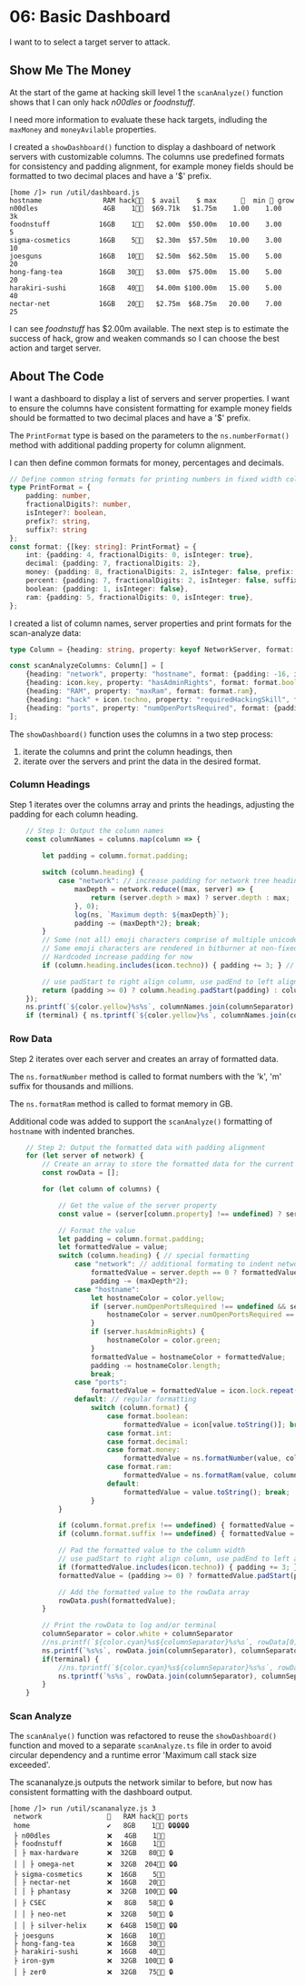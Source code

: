 # 06: Basic Dashboard

I want to to select a target server to attack.

## Show Me The Money

At the start of the game at hacking skill level 1 the `scanAnalyze()` function shows that I can only hack _n00dles_ or _foodnstuff_. 

I need more information to evaluate these hack targets, indluding the `maxMoney` and `moneyAvilable` properties. 

I created a `showDashboard()` function to display a dashboard of network servers with customizable columns. The columns use predefined formats for consistency and padding alignment, for example money fields should be formatted to two decimal places and have a '$' prefix.

```
[home /]> run /util/dashboard.js
hostname               RAM hack👨‍💻  $ avail    $ max      👮  min 👮 grow 
n00dles                4GB    1👨‍💻  $69.71k   $1.75m    1.00    1.00   3k 
foodnstuff            16GB    1👨‍💻   $2.00m  $50.00m   10.00    3.00    5 
sigma-cosmetics       16GB    5👨‍💻   $2.30m  $57.50m   10.00    3.00   10 
joesguns              16GB   10👨‍💻   $2.50m  $62.50m   15.00    5.00   20 
hong-fang-tea         16GB   30👨‍💻   $3.00m  $75.00m   15.00    5.00   20 
harakiri-sushi        16GB   40👨‍💻   $4.00m $100.00m   15.00    5.00   40 
nectar-net            16GB   20👨‍💻   $2.75m  $68.75m   20.00    7.00   25
```



I can see _foodnstuff_ has $2.00m available. The next step is to estimate the success of hack, grow and weaken commands so I can choose the best action and target server. 

## About The Code

I want a dashboard to display a list of servers and server properties. I want to ensure the columns have consistent formatting for example money fields should be formatted to two decimal places and have a '$' prefix. 

The `PrintFormat` type is based on the parameters to the `ns.numberFormat()` method with additional padding property for column alignment.

I can then define common formats for money, percentages and decimals.

``` typescript
// Define common string formats for printing numbers in fixed width columns
type PrintFormat = {
    padding: number, 
    fractionalDigits?: number, 
    isInteger?: boolean, 
    prefix?: string, 
    suffix?: string
};
const format: {[key: string]: PrintFormat} = {
    int: {padding: 4, fractionalDigits: 0, isInteger: true},
    decimal: {padding: 7, fractionalDigits: 2},
    money: {padding: 8, fractionalDigits: 2, isInteger: false, prefix: "$"},
    percent: {padding: 7, fractionalDigits: 2, isInteger: false, suffix: "%"},
    boolean: {padding: 1, isInteger: false},
    ram: {padding: 5, fractionalDigits: 0, isInteger: true},
};
```

I created a list of column names, server properties and print formats for the scan-analyze data:

``` typescript
type Column = {heading: string, property: keyof NetworkServer, format: PrintFormat };

const scanAnalyzeColumns: Column[] = [
    {heading: "network", property: "hostname", format: {padding: -16, isInteger: false}},
    {heading: icon.key, property: "hasAdminRights", format: format.boolean},
    {heading: "RAM", property: "maxRam", format: format.ram},
    {heading: "hack" + icon.techno, property: "requiredHackingSkill", format: {padding: 6, fractionalDigits: 0, isInteger: true, suffix: icon.techno}}, 
    {heading: "ports", property: "numOpenPortsRequired", format: {padding: -10}},   
];
```

The `showDashboard()` function uses the columns in a two step process:
1. iterate the columns and print the column headings, then 
2. iterate over the servers and print the data in the desired format.

### Column Headings

Step 1 iterates over the columns array and prints the headings, adjusting the padding for each column heading. 


``` typescript
    // Step 1: Output the column names
    const columnNames = columns.map(column => {

        let padding = column.format.padding; 
        
        switch (column.heading) {
            case "network": // increase padding for network tree heading
                maxDepth = network.reduce((max, server) => {
                    return (server.depth > max) ? server.depth : max;
                }, 0);
                log(ns, `Maximum depth: ${maxDepth}`);
                padding -= (maxDepth*2); break;
        }
        // Some (not all) emoji characters comprise of multiple unicode-16 glyphs.
        // Some emoji characters are rendered in bitburner at non-fixed pixel width font. :-(
        // Hardcoded increase padding for now
        if (column.heading.includes(icon.techno)) { padding += 3; } // hack for techno icon (3 chars)

        // use padStart to right align column, use padEnd to left align column with Math.abs to convert to positive number
        return (padding >= 0) ? column.heading.padStart(padding) : column.heading.padEnd(Math.abs(padding));
    });
    ns.printf(`${color.yellow}%s%s`, columnNames.join(columnSeparator), columnSeparator);
    if (terminal) { ns.tprintf(`${color.yellow}%s`, columnNames.join(columnSeparator)); }
```

### Row Data

Step 2 iterates over each server and creates an array of formatted data. 

The `ns.formatNumber` method is called to format numbers with the 'k', 'm' suffix for thousands and millions.

The `ns.formatRam` method is called to format memory in GB.


Additional code was added to support the `scanAnalyze()` formatting of `hostname` with indented branches.

``` typescript
    // Step 2: Output the formatted data with padding alignment
    for (let server of network) {
        // Create an array to store the formatted data for the current server
        const rowData = [];

        for (let column of columns) {

            // Get the value of the server property
            const value = (server[column.property] !== undefined) ? server[column.property] : "--";

            // Format the value
            let padding = column.format.padding;
            let formattedValue = value;
            switch (column.heading) { // special formatting
                case "network": // additional formating to indent network tree branches
                    formattedValue = server.depth == 0 ? formattedValue : " │".repeat(server.depth-1) + " ├ " + formattedValue;
                    padding -= (maxDepth*2);
                case "hostname":
                    let hostnameColor = color.yellow; 
                    if (server.numOpenPortsRequired !== undefined && server.numOpenPortsRequired > 0) {
                        hostnameColor = server.numOpenPortsRequired == 1 ? color.orange : color.red;
                    }
                    if (server.hasAdminRights) {
                        hostnameColor = color.green;
                    }
                    formattedValue = hostnameColor + formattedValue;
                    padding -= hostnameColor.length;
                    break;
                case "ports":
                    formattedValue = formattedValue = icon.lock.repeat(value); break;
                default: // regular formatting
                    switch (column.format) {
                        case format.boolean: 
                            formattedValue = icon[value.toString()]; break;
                        case format.int:
                        case format.decimal:
                        case format.money:
                            formattedValue = ns.formatNumber(value, column.format.fractionalDigits); break;
                        case format.ram:
                            formattedValue = ns.formatRam(value, column.format.fractionalDigits); break;
                        default: 
                            formattedValue = value.toString(); break;
                    }    
            }

            if (column.format.prefix !== undefined) { formattedValue = column.format.prefix + formattedValue; }
            if (column.format.suffix !== undefined) { formattedValue = formattedValue + column.format.suffix; }

            // Pad the formatted value to the column width
            // use padStart to right align column, use padEnd to left align column with Math.abs to convert to positive number
            if (formattedValue.includes(icon.techno)) { padding += 3; } // hack for techno icon (3 chars)
            formattedValue = (padding >= 0) ? formattedValue.padStart(padding) : formattedValue.padEnd(Math.abs(padding));

            // Add the formatted value to the rowData array
            rowData.push(formattedValue);
        }

        // Print the rowData to log and/or terminal
        columnSeparator = color.white + columnSeparator
        //ns.printf(`${color.cyan}%s${columnSeparator}%s%s`, rowData[0], rowData.slice(1).join(columnSeparator), columnSeparator);
        ns.printf(`%s%s`, rowData.join(columnSeparator), columnSeparator);
        if(terminal) { 
            //ns.tprintf(`${color.cyan}%s${columnSeparator}%s%s`, rowData[0], rowData.slice(1).join(columnSeparator), columnSeparator); 
            ns.tprintf(`%s%s`, rowData.join(columnSeparator), columnSeparator);
        }
    }
```

### Scan Analyze

The `scanAnalye()` function was refactored to reuse the `showDashboard()` function and moved to a separate `scanAnalyze.ts` file in order to avoid circular dependency and a runtime error 'Maximum call stack size exceeded'.

The scananalyze.js outputs the network similar to before, but now has consistent formatting with the dashboard output.

```
[home /]> run /util/scananalyze.js 3
 network                🔑   RAM hack👨‍💻 ports      
 home                   ✔️   8GB    1👨‍💻 🔒🔒🔒🔒🔒
 ├ n00dles              ❌   4GB    1👨‍💻 
 ├ foodnstuff           ❌  16GB    1👨‍💻 
 │ ├ max-hardware       ❌  32GB   80👨‍💻 🔒
 │ │ ├ omega-net        ❌  32GB  204👨‍💻 🔒🔒
 ├ sigma-cosmetics      ❌  16GB    5👨‍💻 
 │ ├ nectar-net         ❌  16GB   20👨‍💻 
 │ │ ├ phantasy         ❌  32GB  100👨‍💻 🔒🔒
 │ ├ CSEC               ❌   8GB   58👨‍💻 🔒
 │ │ ├ neo-net          ❌  32GB   50👨‍💻 🔒
 │ │ ├ silver-helix     ❌  64GB  150👨‍💻 🔒🔒
 ├ joesguns             ❌  16GB   10👨‍💻 
 ├ hong-fang-tea        ❌  16GB   30👨‍💻 
 ├ harakiri-sushi       ❌  16GB   40👨‍💻 
 ├ iron-gym             ❌  32GB  100👨‍💻 🔒
 │ ├ zer0               ❌  32GB   75👨‍💻 🔒
```